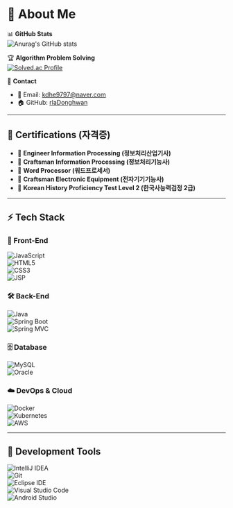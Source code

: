 # 🚀 About Me

📊 **GitHub Stats**  
![Anurag's GitHub stats](https://github-readme-stats.vercel.app/api?username=rlaDonghwan&show_icons=true&theme=transparent)

🏆 **Algorithm Problem Solving**  
[![Solved.ac Profile](http://mazassumnida.wtf/api/v2/generate_badge?boj=kdhe9797)](https://solved.ac/kdhe9797/)

📩 **Contact**  
- 📧 Email: [kdhe9797@naver.com](mailto:kdhe9797@naver.com)  
- 🏠 GitHub: [rlaDonghwan](https://github.com/rlaDonghwan)  

---

## 🏅 Certifications (자격증)

- 📜 **Engineer Information Processing (정보처리산업기사)**
- 📜 **Craftsman Information Processing (정보처리기능사)**
- 📜 **Word Processor (워드프로세서)**
- 📜 **Craftsman Electronic Equipment (전자기기기능사)**
- 📜 **Korean History Proficiency Test Level 2 (한국사능력검정 2급)**  

---

## ⚡ Tech Stack

### 🎨 Front-End  
![JavaScript](https://img.shields.io/badge/JavaScript-F7DF1E?style=flat&logo=javascript&logoColor=black)  
![HTML5](https://img.shields.io/badge/HTML5-E34F26?style=flat&logo=html5&logoColor=white)  
![CSS3](https://img.shields.io/badge/CSS3-1572B6?style=flat&logo=css3&logoColor=white)  
![JSP](https://img.shields.io/badge/JSP-007396?style=flat&logo=apache&logoColor=white)  

### 🛠️ Back-End  
![Java](https://img.shields.io/badge/Java-007396?style=flat&logo=openjdk&logoColor=white)  
![Spring Boot](https://img.shields.io/badge/Spring%20Boot-6DB33F?style=flat&logo=springboot&logoColor=white)  
![Spring MVC](https://img.shields.io/badge/Spring%20MVC-6DB33F?style=flat&logo=spring&logoColor=white)  

### 🗄️ Database  
![MySQL](https://img.shields.io/badge/MySQL-4479A1?style=flat&logo=mysql&logoColor=white)  
![Oracle](https://img.shields.io/badge/Oracle-F80000?style=flat&logo=oracle&logoColor=white)  

### ☁️ DevOps & Cloud  
![Docker](https://img.shields.io/badge/Docker-2496ED?style=flat&logo=docker&logoColor=white)  
![Kubernetes](https://img.shields.io/badge/Kubernetes-326CE5?style=flat&logo=kubernetes&logoColor=white)  
![AWS](https://img.shields.io/badge/AWS-232F3E?style=flat&logo=amazonaws&logoColor=white)  

---

## 🔧 Development Tools  
![IntelliJ IDEA](https://img.shields.io/badge/IntelliJ%20IDEA-000000.svg?&style=for-the-badge&logo=IntelliJ%20IDEA&logoColor=white)  
![Git](https://img.shields.io/badge/Git-F05032.svg?&style=for-the-badge&logo=Git&logoColor=white)  
![Eclipse IDE](https://img.shields.io/badge/Eclipse%20IDE-2C2255.svg?&style=for-the-badge&logo=Eclipse%20IDE&logoColor=white)  
![Visual Studio Code](https://img.shields.io/badge/Visual%20Studio%20Code-007ACC.svg?&style=for-the-badge&logo=Visual%20Studio%20Code&logoColor=white)  
![Android Studio](https://img.shields.io/badge/Android%20Studio-3DDC84.svg?&style=for-the-badge&logo=Android%20Studio&logoColor=white)  

